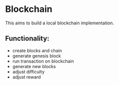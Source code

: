 # Blockchain
This aims to build a local blockchain implementation.

## Functionality:
* create blocks and chain
* generate genesis block
* run transaction on blockchain
* generate new blocks
* adjust difficulty
* adjust reward
